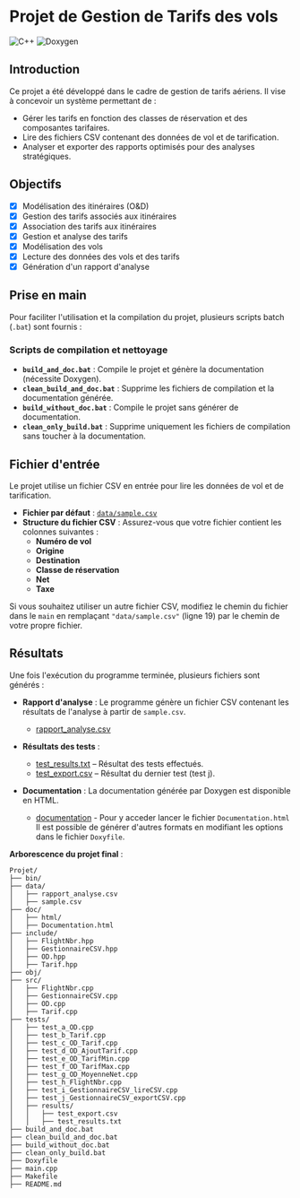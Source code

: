 # Projet de Gestion de Tarifs des vols

![C++](https://img.shields.io/badge/Language-C%2B%2B-blue)
![Doxygen](https://img.shields.io/badge/Documentation-Doxygen-green)

## Introduction

Ce projet a été développé dans le cadre de gestion de tarifs aériens. Il vise à concevoir un système permettant de :  

- Gérer les tarifs en fonction des classes de réservation et des composantes tarifaires.
- Lire des fichiers CSV contenant des données de vol et de tarification.
- Analyser et exporter des rapports optimisés pour des analyses stratégiques.

## Objectifs

- [x] Modélisation des itinéraires (O&D)
- [x] Gestion des tarifs associés aux itinéraires  
- [x] Association des tarifs aux itinéraires 
- [x] Gestion et analyse des tarifs
- [x] Modélisation des vols
- [x] Lecture des données des vols et des tarifs
- [x] Génération d'un rapport d'analyse

## Prise en main

Pour faciliter l'utilisation et la compilation du projet, plusieurs scripts batch (`.bat`) sont fournis :

### Scripts de compilation et nettoyage

- **`build_and_doc.bat`** : Compile le projet et génère la documentation (nécessite Doxygen).
- **`clean_build_and_doc.bat`** : Supprime les fichiers de compilation et la documentation générée.
- **`build_without_doc.bat`** : Compile le projet sans générer de documentation.
- **`clean_only_build.bat`** : Supprime uniquement les fichiers de compilation sans toucher à la documentation.

## Fichier d'entrée

Le projet utilise un fichier CSV en entrée pour lire les données de vol et de tarification.  

- **Fichier par défaut** : [`data/sample.csv`](./data/)
- **Structure du fichier CSV** : Assurez-vous que votre fichier contient les colonnes suivantes :
  - **Numéro de vol**  
  - **Origine**  
  - **Destination**  
  - **Classe de réservation**  
  - **Net**  
  - **Taxe**  

Si vous souhaitez utiliser un autre fichier CSV, modifiez le chemin du fichier dans le `main` en remplaçant `"data/sample.csv"` (ligne 19) par le chemin de votre propre fichier.


## Résultats

Une fois l'exécution du programme terminée, plusieurs fichiers sont générés :

- **Rapport d'analyse** : Le programme génère un fichier CSV contenant les résultats de l'analyse à partir de `sample.csv`.
  - [rapport_analyse.csv](./data/)

- **Résultats des tests** :  
  - [test_results.txt](./tests/results/) – Résultat des tests effectués.  
  - [test_export.csv](./tests/results/) – Résultat du dernier test (test j).

- **Documentation** : La documentation générée par Doxygen est disponible en HTML.
  - [documentation](./doc/) - Pour y acceder lancer le fichier `Documentation.html`
  Il est possible de générer d'autres formats en modifiant les options dans le fichier `Doxyfile`.


**Arborescence du projet final** :

```
Projet/
├── bin/
├── data/
│   ├── rapport_analyse.csv
│   ├── sample.csv
├── doc/
│   ├── html/
│   ├── Documentation.html
├── include/
│   ├── FlightNbr.hpp
│   ├── GestionnaireCSV.hpp
│   ├── OD.hpp
│   ├── Tarif.hpp
├── obj/
├── src/
│   ├── FlightNbr.cpp
│   ├── GestionnaireCSV.cpp
│   ├── OD.cpp
│   ├── Tarif.cpp
├── tests/
│   ├── test_a_OD.cpp
│   ├── test_b_Tarif.cpp
│   ├── test_c_OD_Tarif.cpp
│   ├── test_d_OD_AjoutTarif.cpp
│   ├── test_e_OD_TarifMin.cpp
│   ├── test_f_OD_TarifMax.cpp
│   ├── test_g_OD_MoyenneNet.cpp
│   ├── test_h_FlightNbr.cpp
│   ├── test_i_GestionnaireCSV_lireCSV.cpp
│   ├── test_j_GestionnaireCSV_exportCSV.cpp
│   ├── results/
│   │   ├── test_export.csv
│   │   ├── test_results.txt
├── build_and_doc.bat
├── clean_build_and_doc.bat
├── build_without_doc.bat
├── clean_only_build.bat
├── Doxyfile
├── main.cpp
├── Makefile
├── README.md
```
